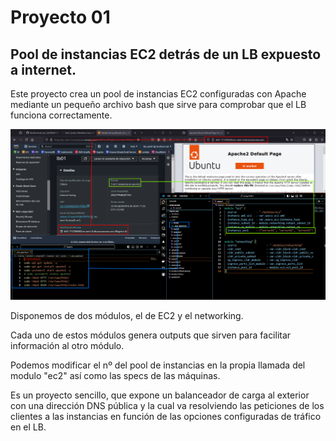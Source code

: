 <h1>Proyecto 01</h1>
<h2>Pool de instancias EC2 detrás de un LB expuesto a internet.</h2>

<p>Este proyecto crea un pool de instancias EC2 configuradas con Apache mediante un pequeño archivo bash que sirve para comprobar que el LB funciona correctamente.</p>

<p align="center"><img src="./proyecto_01_png.png"/></p>

<p>Disponemos de dos módulos, el de EC2 y el networking. </p>
<p>Cada uno de estos módulos genera outputs que sirven para facilitar información al otro módulo.</p>
<p>Podemos modificar el nº del pool de instancias en la propia llamada del modulo "ec2" así como las specs de las máquinas.</p>
<p>Es un proyecto sencillo, que expone un balanceador de carga al exterior con una dirección DNS pública y la cual va resolviendo las peticiones de los clientes a las instancias en función de las opciones configuradas de tráfico en el LB.</p>
